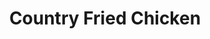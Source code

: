 ---
title: "Country Fried Chicken"
price: "$13.00"
category: "Dinner"
img: "src/images/menu/Country-Fried-Chicken.png"
desc: "Hand-breaded chicken fried steak, golden fried topped with country gravy"
---